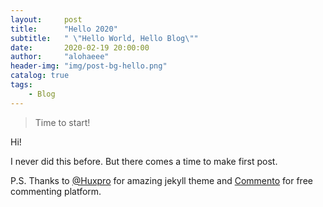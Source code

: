 ```yaml
---
layout:     post
title:      "Hello 2020"
subtitle:   " \"Hello World, Hello Blog\""
date:       2020-02-19 20:00:00
author:     "alohaeee"
header-img: "img/post-bg-hello.png"
catalog: true
tags:
    - Blog
---
```


> Time to start!

Hi! 

I never did this before. But there comes a time to make first post.

P.S. Thanks to [@Huxpro](https://github.com/Huxpro/huxpro.github.io) for amazing jekyll theme and [Commento](https://commento.io/) for free commenting platform.
